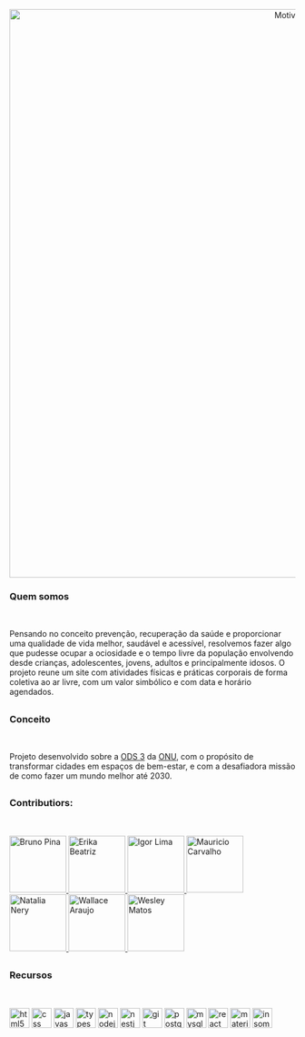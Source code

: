<p align="center">
 <img src="https://i.ibb.co/mzrRSCM/Prancheta-1.png" width="1000" alt="Motive Logo"/>
</p>

<h3> Quem somos </h3>
<img src="https://i.ibb.co/r4r7xTy/line.png" height="10" align="left"> <br>

Pensando no conceito prevenção, recuperação da saúde e proporcionar uma qualidade de vida melhor, saudável e acessível, resolvemos fazer algo que pudesse
ocupar a ociosidade e o tempo livre da população envolvendo desde crianças, adolescentes, jovens, adultos e principalmente idosos. O projeto reune um
site com atividades físicas e práticas corporais de forma coletiva ao ar livre, com um valor simbólico e com data e horário agendados. 

## <h3> Conceito </h3>
<img src="https://i.ibb.co/r4r7xTy/line.png" height="10" align="left"> <br>

Projeto desenvolvido sobre a <a href=https://brasil.un.org/pt-br/sdgs/3>ODS 3</a> da <a href=https://brasil.un.org/pt-br3>ONU</a>, com o propósito de transformar cidades em espaços de bem-estar, e com a desafiadora missão de como fazer um mundo melhor até 2030. 


## <h3> Contributiors: </h3>
<img src="https://i.ibb.co/r4r7xTy/line.png" height="10" align="left"> <br>

<div align="left">
 <a href="https://www.linkedin.com/in/brunopinatrotta/"> <img src="https://avatars.githubusercontent.com/u/112709471?v=4" height="100" title="Bruno Pina"> </a>
 <a href="https://www.linkedin.com/in/erikabeatrizf/"><img src="https://avatars.githubusercontent.com/u/112709766?v=4" height="100" title="Erika Beatriz"> </a> 
 <a href="https://www.linkedin.com/in/igor-de-lima-da-silva-a40770244/"><img src="https://i.ibb.co/XVQRGLQ/igor.jpg" height="100" title="Igor Lima"> </a>
 <a href="https://www.linkedin.com/in/mauriciocarvalhojb/"><img src="https://avatars.githubusercontent.com/u/111585417?v=4" height="100" title="Mauricio Carvalho"> </a>
 <a href="https://www.linkedin.com/in/nat%C3%A1lia-dos-santos-nery-897a72248/"><img src="https://avatars.githubusercontent.com/u/112709527?v=4" height="100" title="Natalia Nery"> </a>
 <a href="https://www.linkedin.com/in/wallacearaujo27/"><img src="https://i.ibb.co/nDmVyp5/wall.jpg" height="100" title="Wallace Araujo"> </a>
 <a href="https://www.linkedin.com/in/weslley-matos-b267651b1/"> <img src="https://avatars.githubusercontent.com/u/63007830?v=4" height="100" title="Wesley Matos"> </a>
</div>


## <h3> Recursos </h3>
<img src="https://i.ibb.co/r4r7xTy/line.png" height="10" align="left"> <br>
 <div class="row"> 
  <img src="https://cdn-icons-png.flaticon.com/512/732/732212.png" alt="html5" width="35" height="35"/>
  <img src="https://cdn4.iconfinder.com/data/icons/social-media-logos-6/512/121-css3-512.png" alt="css" width="35" height="35"/>
  <img src="https://cdn.svgporn.com/logos/javascript.svg" alt="javascript" width="35" height="35"/>
  <img src="https://cdn.svgporn.com/logos/typescript-icon.svg" height="35" alt="typescript">
  <img src="https://cdn.svgporn.com/logos/nodejs-icon.svg" height="35" alt="nodejs">
  <img src="https://static-00.iconduck.com/assets.00/nestjs-icon-512x510-9nvpcyc3.png" height="35" alt="nestjs">
  <img src="https://cdn.svgporn.com/logos/git-icon.svg" height="35" alt="git">
  <img src="https://cdn.svgporn.com/logos/postgresql.svg" alt="postgresql" width="35" height="35"/>
  <img src="https://cdn.svgporn.com/logos/mysql.svg" alt="mysql" width="35" height="35"/> 
  <img src="https://cdn.svgporn.com/logos/react.svg" alt="react" width="35" height="35"/>
  <img src="https://mui.com/static/logo.png" alt="material-ui" width="35" height="35"/>
  <img src="https://icons.iconarchive.com/icons/papirus-team/papirus-apps/512/insomnia-icon.png" alt="insomnia" width="35" height="35"/> 
 
</div>
  
  

